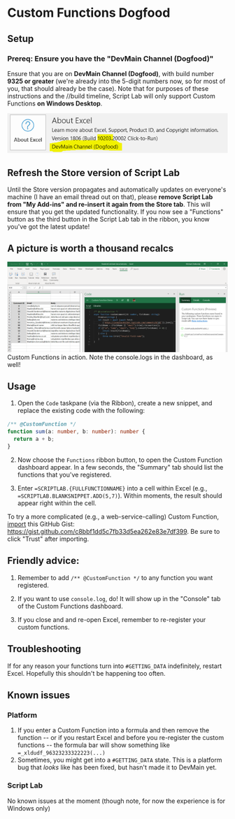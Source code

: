 # Custom Functions Dogfood

## Setup

### Prereq: Ensure you have the "DevMain Channel (Dogfood)"

Ensure that you are on **DevMain Channel (Dogfood)**, with build number **9325 or greater** (we're already into the 5-digit numbers now, so for most of you, that should already be the case). Note that for purposes of these instructions and the //build timeline, Script Lab will only support Custom Functions **on Windows Desktop**.

![Dogfood channel](./.github/images/dogfood-channel.png)

## Refresh the Store version of Script Lab

Until the Store version propagates and automatically updates on everyone's machine (I have an email thread out on that), please **remove Script Lab from "My Add-ins" and re-insert it again from the Store tab**.  This will ensure that you get the updated functionality.  If you now see a "Functions" button as the third button in the Script Lab tab in the ribbon, you know you've got the latest update!

## A picture is worth a thousand recalcs

![Screenshot](./.github/images/custom-functions-dogfood.png)
Custom Functions in action. Note the console.logs in the dashboard, as well!

## Usage

1.  Open the `Code` taskpane (via the Ribbon), create a new snippet, and replace the existing code with the following:

```typescript
/** @CustomFunction */
function sum(a: number, b: number): number {
  return a + b;
}
```

2.  Now choose the `Functions` ribbon button, to open the Custom Function dashboard appear. In a few seconds, the "Summary" tab should list the functions that you've registered.

3.  Enter `=SCRIPTLAB.{FULLFUNCTIONNAME}` into a cell within Excel (e.g., `=SCRIPTLAB.BLANKSNIPPET.ADD(5,7)`). Within moments, the result should appear right within the cell.

To try a more complicated (e.g., a web-service-calling) Custom Function, [import](http://aka.ms/scriptlab/import) this GitHub Gist: <https://gist.github.com/c8bbf1dd5c7fb33d5ea262e83e7df399>. Be sure to click "Trust" after importing.

## Friendly advice:

1.  Remember to add `/** @CustomFunction */` to any function you want registered.

1.  If you want to use `console.log`, do! It will show up in the "Console" tab of the Custom Functions dashboard.

1.  If you close and and re-open Excel, remember to re-register your custom functions.

## Troubleshooting

If for any reason your functions turn into `#GETTING_DATA` indefinitely, restart Excel. Hopefully this shouldn't be happening too often.

## Known issues

### Platform

1.  If you enter a Custom Function into a formula and then remove the function -- or if you restart Excel and before you re-register the custom functions -- the formula bar will show something like `=_xldudf_96323233322223(...)`
2.  Sometimes, you might get into a `#GETTING_DATA` state. This is a platform bug that *looks* like has been fixed, but hasn't made it to DevMain yet.

### Script Lab

No known issues at the moment (though note, for now the experience is for Windows only)
